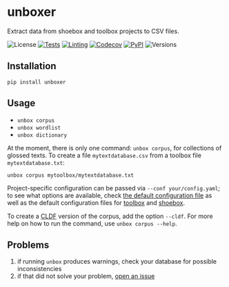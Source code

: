 # unboxer

Extract data from shoebox and toolbox projects to CSV files.

![License](https://img.shields.io/github/license/fmatter/unboxer)
[![Tests](https://img.shields.io/github/actions/workflow/status/fmatter/unboxer/tests.yml?label=tests&branch=main)](https://github.com/fmatter/unboxer/actions/workflows/tests.yml)
[![Linting](https://img.shields.io/github/actions/workflow/status/fmatter/unboxer/lint.yml?label=linting&branch=main)](https://github.com/fmatter/unboxer/actions/workflows/lint.yml)
[![Codecov](https://img.shields.io/codecov/c/github/fmatter/unboxer)](https://app.codecov.io/gh/fmatter/unboxer/)
[![PyPI](https://img.shields.io/pypi/v/unboxer.svg)](https://pypi.org/project/unboxer)
![Versions](https://img.shields.io/pypi/pyversions/unboxer)

## Installation
```shell
pip install unboxer
```

## Usage

* `unbox corpus`
* `unbox wordlist`
* `unbox dictionary`

At the moment, there is only one command: `unbox corpus`, for collections of glossed texts.
To create a file `mytextdatabase.csv` from a toolbox file `mytextdatabase.txt`:

```shell
unbox corpus mytoolbox/mytextdatabase.txt
```

Project-specific configuration can be passed via `--conf your/config.yaml`; to see what options are available, check [the default configuration file](src/unboxer/data/interlinear_config.yaml) as well as the default configuration files for [toolbox](src/unboxer/data/toolbox.yaml) and [shoebox](src/unboxer/data/shoebox.yaml).

To create a [CLDF](cldf.clld.org/) version of the corpus, add the option `--cldf`.
For more help on how to run the command, use `unbox corpus --help`.

## Problems
1. if running `unbox` produces warnings, check your database for possible inconsistencies
2. if that did not solve your problem, [open an issue](https://github.com/fmatter/unboxer/issues/new)